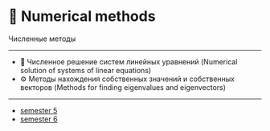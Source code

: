# :abacus: Numerical methods
Численные методы 
___
- 🚀 Численное решение систем линейных уравнений (Numerical solution of systems of linear equations)
- ⚙️ Методы нахождения собственных значений и собственных векторов (Methods for finding eigenvalues and eigenvectors)
___
- [semester 5](https://github.com/TemaBlag/BSU/tree/main/numerical_methods/sem5)
- [semester 6](https://github.com/TemaBlag/BSU/tree/main/numerical_methods/sem6)
